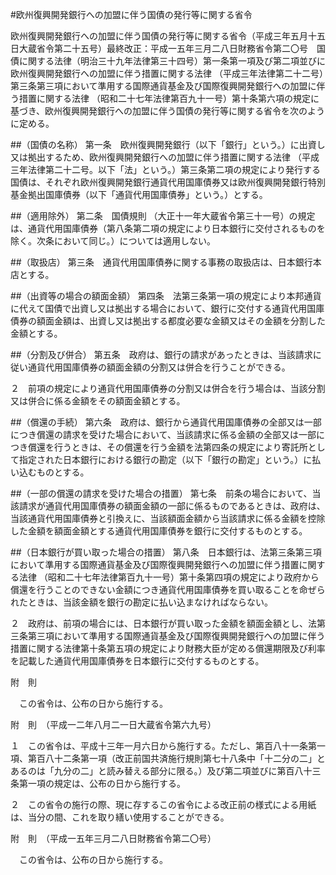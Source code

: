 #欧州復興開発銀行への加盟に伴う国債の発行等に関する省令


欧州復興開発銀行への加盟に伴う国債の発行等に関する省令（平成三年五月十五日大蔵省令第二十五号）最終改正：平成一五年三月二八日財務省令第二〇号　国債に関する法律（明治三十九年法律第三十四号）第一条第一項及び第二項並びに欧州復興開発銀行への加盟に伴う措置に関する法律
（平成三年法律第二十二号）第三条第三項において準用する国際通貨基金及び国際復興開発銀行への加盟に伴う措置に関する法律
（昭和二十七年法律第百九十一号）第十条第六項の規定に基づき、欧州復興開発銀行への加盟に伴う国債の発行等に関する省令を次のように定める。

##（国債の名称）
第一条　欧州復興開発銀行（以下「銀行」という。）に出資し又は拠出するため、欧州復興開発銀行への加盟に伴う措置に関する法律
（平成三年法律第二十二号。以下「法」という。）第三条第二項の規定により発行する国債は、それぞれ欧州復興開発銀行通貨代用国庫債券又は欧州復興開発銀行特別基金拠出国庫債券（以下「通貨代用国庫債券」という。）とする。



##（適用除外）
第二条　国債規則
（大正十一年大蔵省令第三十一号）の規定は、通貨代用国庫債券（第八条第二項の規定により日本銀行に交付されるものを除く。次条において同じ。）については適用しない。



##（取扱店）
第三条　通貨代用国庫債券に関する事務の取扱店は、日本銀行本店とする。



##（出資等の場合の額面金額）
第四条　法第三条第一項の規定により本邦通貨に代えて国債で出資し又は拠出する場合において、銀行に交付する通貨代用国庫債券の額面金額は、出資し又は拠出する都度必要な金額又はその金額を分割した金額とする。



##（分割及び併合）
第五条　政府は、銀行の請求があったときは、当該請求に従い通貨代用国庫債券の額面金額の分割又は併合を行うことができる。

２　前項の規定により通貨代用国庫債券の分割又は併合を行う場合は、当該分割又は併合に係る金額をその額面金額とする。



##（償還の手続）
第六条　政府は、銀行から通貨代用国庫債券の全部又は一部につき償還の請求を受けた場合において、当該請求に係る金額の全部又は一部につき償還を行うときは、その償還を行う金額を法第四条の規定により寄託所として指定された日本銀行における銀行の勘定（以下「銀行の勘定」という。）に払い込むものとする。



##（一部の償還の請求を受けた場合の措置）
第七条　前条の場合において、当該請求が通貨代用国庫債券の額面金額の一部に係るものであるときは、政府は、当該通貨代用国庫債券と引換えに、当該額面金額から当該請求に係る金額を控除した金額を額面金額とする通貨代用国庫債券を銀行に交付するものとする。



##（日本銀行が買い取った場合の措置）
第八条　日本銀行は、法第三条第三項において準用する国際通貨基金及び国際復興開発銀行への加盟に伴う措置に関する法律
（昭和二十七年法律第百九十一号）第十条第四項の規定により政府から償還を行うことのできない金額につき通貨代用国庫債券を買い取ることを命ぜられたときは、当該金額を銀行の勘定に払い込まなければならない。

２　政府は、前項の場合には、日本銀行が買い取った金額を額面金額とし、法第三条第三項において準用する国際通貨基金及び国際復興開発銀行への加盟に伴う措置に関する法律第十条第五項の規定により財務大臣が定める償還期限及び利率を記載した通貨代用国庫債券を日本銀行に交付するものとする。




附　則


　この省令は、公布の日から施行する。


附　則　（平成一二年八月二一日大蔵省令第六九号）

１　この省令は、平成十三年一月六日から施行する。ただし、第百八十一条第一項、第百八十二条第一項（改正前国共済施行規則第七十八条中「十二分の二」とあるのは「九分の二」と読み替える部分に限る。）及び第二項並びに第百八十三条第一項の規定は、公布の日から施行する。

２　この省令の施行の際、現に存するこの省令による改正前の様式による用紙は、当分の間、これを取り繕い使用することができる。


附　則　（平成一五年三月二八日財務省令第二〇号）


　この省令は、公布の日から施行する。





